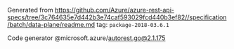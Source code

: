 Generated from https://github.com/Azure/azure-rest-api-specs/tree/3c764635e7d442b3e74caf593029fcd440b3ef82//specification/batch/data-plane/readme.md tag: `package-2018-03.6.1`

Code generator @microsoft.azure/autorest.go@2.1.175


